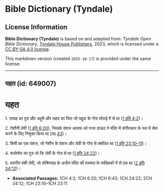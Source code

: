 # Bible Dictionary (Tyndale)

## License Information

**Bible Dictionary (Tyndale)** is based on and adapted from: _Tyndale Open Bible Dictionary_, [Tyndale House Publishers](https://tyndaleopenresources.com/), 2023, which is licensed under a [CC BY-SA 4.0 license](https://creativecommons.org/licenses/by-sa/4.0/legalcode.en).

This markdown version (created `2025-10-17`) is provided under the same license.



--------------------------------

## यहत (id: 649007)

यहत
===

1\. रायाह का पुत्र और अहूमै और लहद का पिता जो यहूदा के गोत्र सोराई में से था ([1 इति 4:2](https://ref.ly/1Chr4:2))।

2\. गेर्शोनी लेवी ([1 इति 6:20](https://ref.ly/1Chr6:20)), जिसके वंशज आसफ को राजा दाऊद ने मंदिर में संगीतकार के रूप में सेवा करने के लिए नियुक्त किया था (पद [43](https://ref.ly/1Chr6:43))।

3\. शिमी का एक वंशज, जो गेर्शोन के वंशज और लेवी के गोत्र से संबंधित था ([1 इति 23:10–11](https://ref.ly/1Chr23:10-1Chr23:11))।

4\. शलोमोत का पुत्र जो कि लेवी के गोत्र से था ([1 इति 24:22](https://ref.ly/1Chr24:22))।

5\. मरारीय वंशी लेवी, जो योशिय्याह के अधीन मंदिर की मरम्मत के पर्यवेक्षकों में से एक था ([2 इति 34:12](https://ref.ly/2Chr34:12))।

* **Associated Passages:** 1CH 4:2; 1CH 6:20; 1CH 6:43; 1CH 24:22; 2CH 34:12; 1CH 23:10–1CH 23:11

